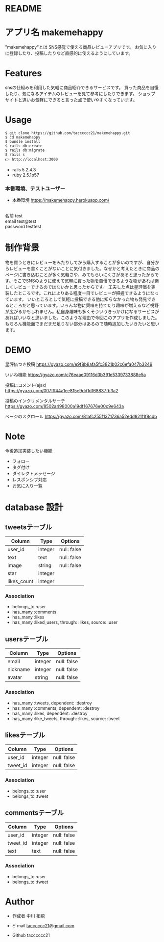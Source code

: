 # README

# アプリ名 makemehappy

"makemehappy"とは
SNS感覚で使える商品レビューアプリです。
お気に入りに登録したり、投稿したりなど直感的に使えるようにしています。

# Features

snsの仕組みを利用した気軽に商品紹介できるサービスです。
買った商品を自慢したり、気になるアイテムのレビューを見て参考にしたりできます。
ショップサイトと違いお気軽にできると言った点で使いやすくなっています。


# Usage
 ```
$ git clone https://github.com/tacccccc21/makemehappy.git
$ cd makemehappy
$ bundle install
$ rails db:create
$ rails db:migrate
$ rails s
👉 http://localhost:3000
```

- rails 5.2.4.3
- ruby 2.5.1p57

### 本番環境、テストユーザー
- 本番環境 https://makemehappy.herokuapp.com/

</br>
 名前 test
</br>
email test@test
</br>
password testtest
</br>
 



# 制作背景

  物を買うときにレビューをみたりしてから購入することが多いのですが、自分からレビューを書くことがないことに気付きました。なぜかと考えたときに商品のページに書き込むことが多く気軽さや、みてもらいにくさがあると思ったからです。そこでSNSのように使えて気軽に買った物を自慢できるような物があれば楽しくレビューできるのではないかと思ったからです。
  工夫した点は星評価を実装したところです。これによりある程度一目でレビューが把握できるようになっています。
  いいところとして気軽に投稿できる他に知らなかった物も発見できるところだと思っています。いろんな物に興味を持てたり趣味が増えるなど視野が広がるかもしれません。私自身趣味も多くそういうきっかけになるサービスがあればいいなと思いました。このような理由で今回このアプリを作成しました。
  もちろん機能面でまだまだ足りない部分はあるので随時追加したいきたいと思います。
  

# DEMO
 
星評価つき投稿
https://gyazo.com/e9f8b8afa5fc3821b02c6efa047b3249

いいね機能
https://gyazo.com/c76eaae09116d3b391e5339733888e5a

投稿にコメント(ajax)
https://gyazo.com/007fff44a1ee815e9dd1df68837fb3a2

投稿のインクリメンタルサーチ
https://gyazo.com/8502a498000a19df167676e00c9e643a

ページのスクロール
https://gyazo.com/81afc255f1371736a52edd821f1f8cdb
 

 

# Note
 
今後追加実装したい機能
- フォロー
- タグ付け
- ダイレクトメッセージ
- レスポンシブ対応
- お気に入り一覧


  
#  database 設計

## tweetsテーブル

|Column|Type|Options|
|------|----|-------|
|user_id|integer|null: false|
|text|text|null: false|
|image|string|null: false|
|star|integer||
|likes_count|integer||

### Association
- belongs_to :user
- has_many :comments
- has_many :likes
- has_many :liked_users, through: :likes, source: :user


## usersテーブル

|Column|Type|Options|
|------|----|-------|
|email|integer|null: false|
|nickname|integer|null: false|
|avatar|string|null: false||

### Association
- has_many :tweets, dependent: :destroy
- has_many :comments, dependent: :destroy
- has_many :likes, dependent: :destroy
- has_many :like_tweets, through: :likes, source: :tweet



## likesテーブル

|Column|Type|Options|
|------|----|-------|
|user_id|integer|null: false|
|tweet_id|integer|null: false|


### Association
- belongs_to :user
- belongs_to :tweet


## commentsテーブル

|Column|Type|Options|
|------|----|-------|
|user_id|integer|null: false|
|tweet_id|integer|null: false|
|text|text|null: false|


### Association
- belongs_to :user
- belongs_to :tweet
 

 
# Author
 

 
* 作成者 中川 拓飛

* E-mail tacccccc21@gmail.com

* Github tacccccc21